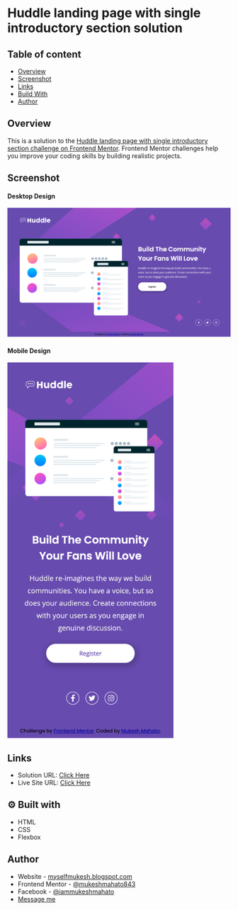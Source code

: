 # Huddle landing page with single introductory section solution

## Table of content

-  [Overview](#Overview)
-  [Screenshot](#Screenshot)
-  [Links](#links)
-  [Build With](#-built-with)
-  [Author](#author)

## Overview

This is a solution to the [Huddle landing page with single introductory section challenge on Frontend Mentor](https://www.frontendmentor.io/challenges/huddle-landing-page-with-a-single-introductory-section-B_2Wvxgi0). Frontend Mentor challenges help you improve your coding skills by building realistic projects.

## Screenshot

#### Desktop Design

![Huddle landing page](./design/desktop-design.png)

#### Mobile Design

<img src="./design/mobile-design.png" width="375px">

## Links

-  Solution URL: [Click Here](https://www.frontendmentor.io/solutions/nft-preview-card-component-using-html-and-css-owVJujYs59)
-  Live Site URL: [Click Here](https://iammukeshmahato.github.io/huddle-landing-page-with-single-introductory-section)

## ⚙ Built with

-  HTML
-  CSS
-  Flexbox

## Author

-  Website - [myselfmukesh.blogspot.com](https://myselfmukesh.blogspot.com/)
-  Frontend Mentor - [@mukeshmahato843](https://www.frontendmentor.io/profile/mukeshmahato843)
-  Facebook - [@iammukeshmahato](https://www.facebook.com/iammukeshmahato)
-  [Message me](https://m.me/iammukeshmahato)
